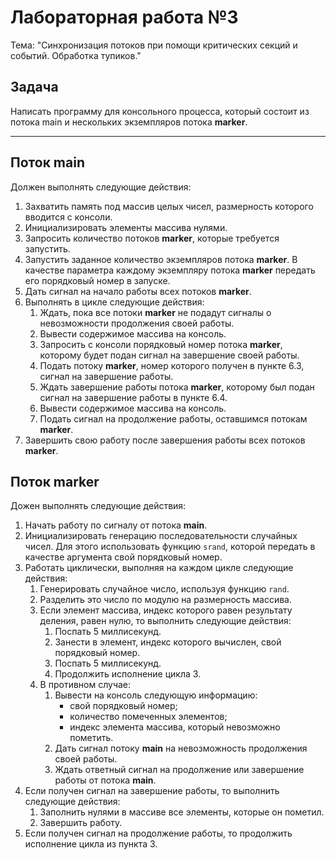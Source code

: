 # Лабораторная работа №3
Тема: "Синхронизация потоков при помощи критических секций и событий. Обработка тупиков."

## Задача
Написать программу для консольного процесса, который состоит из потока main и
нескольких экземпляров потока **marker**.

-----

## Поток main
Должен выполнять следующие действия:
1. Захватить память под массив целых чисел, размерность которого вводится с консоли.
2. Инициализировать элементы массива нулями.
3. Запросить количество потоков **marker**, которые требуется запустить.
4. Запустить заданное количество экземпляров потока **marker**. В качестве параметра
каждому экземпляру потока **marker** передать его порядковый номер в запуске.
5. Дать сигнал на начало работы всех потоков **marker**.
6. Выполнять в цикле следующие действия:
    1. Ждать, пока все потоки **marker** не подадут сигналы о невозможности продолжения своей работы.
    2. Вывести содержимое массива на консоль.
    3. Запросить с консоли порядковый номер потока **marker**, которому будет подан сигнал на завершение своей работы.
    4. Подать потоку **marker**, номер которого получен в пункте 6.3, сигнал на завершение работы.
    5. Ждать завершение работы потока **marker**, которому был подан сигнал на завершение работы в пункте 6.4.
    6. Вывести содержимое массива на консоль.
    7. Подать сигнал на продолжение работы, оставшимся потокам **marker**.
7. Завершить свою работу после завершения работы всех потоков **marker**.

## Поток marker
Дожен выполнять следующие действия:
1. Начать работу по сигналу от потока **main**.
2. Инициализировать генерацию последовательности случайных чисел. Для этого
использовать функцию ```srand```, которой передать в качестве аргумента свой
порядковый номер.
3. Работать циклически, выполняя на каждом цикле следующие действия:
    1. Генерировать случайное число, используя функцию ```rand```.
    2. Разделить это число по модулю на размерность массива.
    3. Если элемент массива, индекс которого равен результату деления, равен нулю, то выполнить следующие действия:
        1. Поспать 5 миллисекунд.
        2. Занести в элемент, индекс которого вычислен, свой порядковый номер.
        3. Поспать 5 миллисекунд.
        4. Продолжить исполнение цикла 3.
    4. В противном случае:
        1. Вывести на консоль следующую информацию:
            - свой порядковый номер;
            - количество помеченных элементов;
            - индекс элемента массива, который невозможно пометить.
        2. Дать сигнал потоку **main** на невозможность продолжения своей работы.
        3. Ждать ответный сигнал на продолжение или завершение работы от потока **main**.
4. Если получен сигнал на завершение работы, то выполнить следующие действия:
    1. Заполнить нулями в массиве все элементы, которые он пометил.
    2. Завершить работу.
5. Если получен сигнал на продолжение работы, то продолжить исполнение цикла из пункта 3.